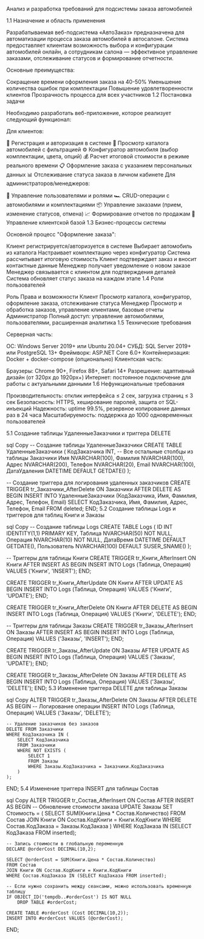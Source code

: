 Анализ и разработка требований для подсистемы заказа автомобилей

1.1 Назначение и область применения

Разрабатываемая веб-подсистема «АвтоЗаказ» предназначена для автоматизации процесса заказа автомобилей в автосалоне. Система предоставляет клиентам возможность выбора и конфигурации автомобилей онлайн, а сотрудникам салона — эффективное управление заказами, отслеживание статусов и формирование отчетности.

Основные преимущества:

Сокращение времени оформления заказа на 40-50%
Уменьшение количества ошибок при комплектации
Повышение удовлетворенности клиентов
Прозрачность процесса для всех участников
1.2 Постановка задачи

Необходимо разработать веб-приложение, которое реализует следующий функционал:

Для клиентов:

📝 Регистрация и авторизация в системе
🚗 Просмотр каталога автомобилей с фильтрацией
⚙️ Конфигуратор автомобиля (выбор комплектации, цвета, опций)
💰 Расчет итоговой стоимости в режиме реального времени
📋 Оформление заказа с указанием персональных данных
📊 Отслеживание статуса заказа в личном кабинете
Для администраторов/менеджеров:

👥 Управление пользователями и ролями
🏎️ CRUD-операции с автомобилями и комплектациями
📦 Управление заказами (прием, изменение статусов, отмена)
📈 Формирование отчетов по продажам
💼 Управление клиентской базой
1.3 Бизнес-процессы системы

Основной процесс "Оформление заказа":

Клиент регистрируется/авторизуется в системе
Выбирает автомобиль из каталога
Настраивает комплектацию через конфигуратор
Система рассчитывает итоговую стоимость
Клиент подтверждает заказ и вносит контактные данные
Менеджер получает уведомление о новом заказе
Менеджер связывается с клиентом для подтверждения деталей
Система обновляет статус заказа на каждом этапе
1.4 Роли пользователей

Роль	Права и возможности
Клиент	Просмотр каталога, конфигуратор, оформление заказа, отслеживание статуса
Менеджер	Просмотр и обработка заказов, управление клиентами, базовые отчеты
Администратор	Полный доступ: управление автомобилями, пользователями, расширенная аналитика
1.5 Технические требования

Серверная часть:

ОС: Windows Server 2019+ или Ubuntu 20.04+
СУБД: SQL Server 2019+ или PostgreSQL 13+
Фреймворк: ASP.NET Core 6.0+
Контейнеризация: Docker + docker-compose (опционально)
Клиентская часть:

Браузеры: Chrome 90+, Firefox 88+, Safari 14+
Разрешение: адаптивный дизайн (от 320px до 1920px+)
Интернет: постоянное подключение для работы с актуальными данными
1.6 Нефункциональные требования

Производительность: отклик интерфейса ≤ 2 сек, загрузка страниц ≤ 3 сек
Безопасность: HTTPS, хеширование паролей, защита от SQL-инъекций
Надежность: uptime 99.5%, резервное копирование данных раз в 24 часа
Масштабируемость: поддержка до 1000 одновременных пользователей

 
 






5.1 Создание таблицы УдаленныеЗаказчики и триггера DELETE

sql
Copy
-- Создание таблицы УдаленныеЗаказчики
CREATE TABLE УдаленныеЗаказчики (
    КодЗаказчика INT,
    -- Все остальные столбцы из таблицы Заказчики
    Имя NVARCHAR(100),
    Фамилия NVARCHAR(100),
    Адрес NVARCHAR(200),
    Телефон NVARCHAR(20),
    Email NVARCHAR(100),
    ДатаУдаления DATETIME DEFAULT GETDATE()
);

-- Создание триггера для логирования удаленных заказчиков
CREATE TRIGGER tr_Заказчики_AfterDelete
ON Заказчики
AFTER DELETE
AS
BEGIN
    INSERT INTO УдаленныеЗаказчики (КодЗаказчика, Имя, Фамилия, Адрес, Телефон, Email)
    SELECT КодЗаказчика, Имя, Фамилия, Адрес, Телефон, Email
    FROM deleted;
END;
5.2 Создание таблицы Logs и триггеров для таблиц Книги и Заказы

sql
Copy
-- Создание таблицы Logs
CREATE TABLE Logs (
    ID INT IDENTITY(1,1) PRIMARY KEY,
    Таблица NVARCHAR(50) NOT NULL,
    Операция NVARCHAR(10) NOT NULL,
    ДатаВремя DATETIME DEFAULT GETDATE(),
    Пользователь NVARCHAR(100) DEFAULT SUSER_SNAME()
);

-- Триггеры для таблицы Книги
CREATE TRIGGER tr_Книги_AfterInsert
ON Книги
AFTER INSERT
AS
BEGIN
    INSERT INTO Logs (Таблица, Операция)
    VALUES ('Книги', 'INSERT');
END;

CREATE TRIGGER tr_Книги_AfterUpdate
ON Книги
AFTER UPDATE
AS
BEGIN
    INSERT INTO Logs (Таблица, Операция)
    VALUES ('Книги', 'UPDATE');
END;

CREATE TRIGGER tr_Книги_AfterDelete
ON Книги
AFTER DELETE
AS
BEGIN
    INSERT INTO Logs (Таблица, Операция)
    VALUES ('Книги', 'DELETE');
END;

-- Триггеры для таблицы Заказы
CREATE TRIGGER tr_Заказы_AfterInsert
ON Заказы
AFTER INSERT
AS
BEGIN
    INSERT INTO Logs (Таблица, Операция)
    VALUES ('Заказы', 'INSERT');
END;

CREATE TRIGGER tr_Заказы_AfterUpdate
ON Заказы
AFTER UPDATE
AS
BEGIN
    INSERT INTO Logs (Таблица, Операция)
    VALUES ('Заказы', 'UPDATE');
END;

CREATE TRIGGER tr_Заказы_AfterDelete
ON Заказы
AFTER DELETE
AS
BEGIN
    INSERT INTO Logs (Таблица, Операция)
    VALUES ('Заказы', 'DELETE');
END;
5.3 Изменение триггера DELETE для таблицы Заказы

sql
Copy
ALTER TRIGGER tr_Заказы_AfterDelete
ON Заказы
AFTER DELETE
AS
BEGIN
    -- Логирование операции
    INSERT INTO Logs (Таблица, Операция)
    VALUES ('Заказы', 'DELETE');
    
    -- Удаление заказчиков без заказов
    DELETE FROM Заказчики
    WHERE КодЗаказчика IN (
        SELECT КодЗаказчика
        FROM Заказчики
        WHERE NOT EXISTS (
            SELECT 1
            FROM Заказы
            WHERE Заказы.КодЗаказчика = Заказчики.КодЗаказчика
        )
    );
END;
5.4 Изменение триггера INSERT для таблицы Состав

sql
Copy
ALTER TRIGGER tr_Состав_AfterInsert
ON Состав
AFTER INSERT
AS
BEGIN
    -- Обновление стоимости заказа
    UPDATE Заказы
    SET Стоимость = (
        SELECT SUM(Книги.Цена * Состав.Количество)
        FROM Состав
        JOIN Книги ON Состав.КодКниги = Книги.КодКниги
        WHERE Состав.КодЗаказа = Заказы.КодЗаказа
    )
    WHERE КодЗаказа IN (SELECT КодЗаказа FROM inserted);
    
    -- Запись стоимости в глобальную переменную
    DECLARE @orderCost DECIMAL(10,2);
    
    SELECT @orderCost = SUM(Книги.Цена * Состав.Количество)
    FROM Состав
    JOIN Книги ON Состав.КодКниги = Книги.КодКниги
    WHERE Состав.КодЗаказа IN (SELECT КодЗаказа FROM inserted);
    
    -- Если нужно сохранить между сеансами, можно использовать временную таблицу
    IF OBJECT_ID('tempdb..#orderCost') IS NOT NULL
        DROP TABLE #orderCost;
    
    CREATE TABLE #orderCost (Cost DECIMAL(10,2));
    INSERT INTO #orderCost VALUES (@orderCost);
END;
